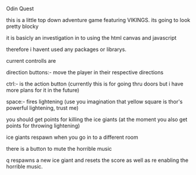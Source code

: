 Odin Quest

this is a little top down adventure game featuring VIKINGS.
its going to look pretty blocky

it is basicly an investigation in to using the html canvas and javascript

therefore i havent used any packages or librarys. 


current controlls are 

direction buttons:- move the player in their respective directions 

ctrl:- is the action button (currently this is for going thru doors but i have more plans for it in the future) 

space:- fires lightening (use you imagination that yellow square is thor's powerful lightening, trust me)


you should get points for killing the ice giants (at the moment you also get points for throwing lightening)

ice giants respawn when you go in to a different room

there is a button to mute the horrible music

q respawns a new ice giant and resets the score as well as re enabling the horrible music.